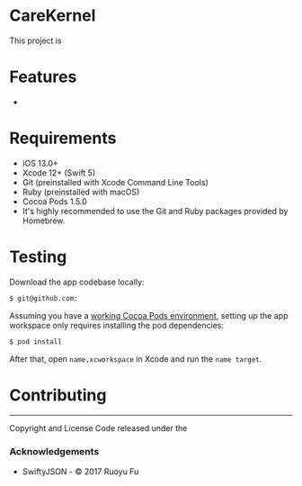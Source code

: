 # CareKernel

This project is 

# Features
- 


# Requirements
- iOS 13.0+
- Xcode 12+ (Swift 5)
- Git (preinstalled with Xcode Command Line Tools)
- Ruby (preinstalled with macOS)
- Cocoa Pods 1.5.0
- It's highly recommended to use the Git and Ruby packages provided by Homebrew.

# Testing
Download the app codebase locally:
```sh
$ git@github.com:
```
Assuming you have a [working Cocoa Pods environment](https://guides.cocoapods.org/using/getting-started.html), setting up the app workspace only requires installing the pod dependencies:
```sh
$ pod install
```
After that, open `name.xcworkspace` in Xcode and run the `name target`.


# Contributing
___
Copyright and License Code released under the 
### Acknowledgements

* SwiftyJSON - © 2017 Ruoyu Fu




